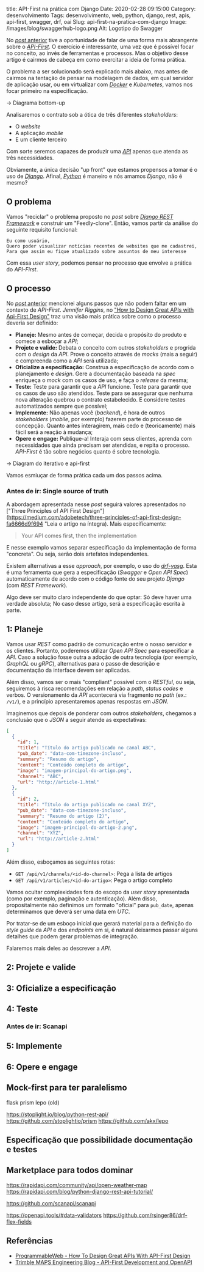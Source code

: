 title: API-First na prática com Django
Date: 2020-02-28 09:15:00
Category: desenvolvimento
Tags: desenvolvimento, web, python, django, rest, apis, api-first, swagger, drf, oai
Slug: api-first-na-pratica-com-django
Image: /images/blog/swaggerhub-logo.png
Alt: Logotipo do Swagger

No [_post_ anterior]({filename}api-first.md "O API-First") tive a oportunidade de falar
de uma forma mais abrangente sobre o [_API-First_]({tag}api-first "Leia mais sobre API-First").
O exercício é interessante, uma vez que é possível focar no conceito,
ao invés de ferramentas e processos. Mas o objetivo
desse artigo é cairmos de cabeça em como exercitar a ideia de forma prática.

<!-- PELICAN_END_SUMMARY -->

O problema a ser solucionado será explicado mais abaixo, mas antes de cairmos na tentação
de pensar na modelagem de dados, em qual servidor de aplicação usar, ou em virtualizar
com [_Docker_]({tag}docker "Leia mais sobre Docker") e _Kubernetes_,
vamos nos focar primeiro na especificação.

-> Diagrama bottom-up

Analisaremos o contrato sob a ótica de três diferentes _stakeholders_:

- O _website_
- A aplicação _mobile_
- E um cliente terceiro

Com sorte seremos capazes de produzir uma [_API_]({tag}apis "Leia mais sobre APIs")
apenas que atenda as três necessidades.

Obviamente, a única decisão "up front" que estamos propensos a tomar é o uso de
[_Django_]({tag}django "Leia mais sobre Django"). Afinal,
[_Python_]({tag}python "Leia mais sobre Python") é maneiro e nós amamos _Django_, não é mesmo?

## O problema

Vamos "reciclar" o problema proposto no _post_ sobre [_Django REST Framework_]({filename}construindo-apis-em-django-com-drf.md "Construindo APIs em Django com DRF")
e construir um "Feedly-clone". Então, vamos partir da análise do seguinte requisito funcional:

```text
Eu como usuário,
Quero poder visualizar notícias recentes de websites que me cadastrei,
Para que assim eu fique atualizado sobre assuntos de meu interesse
```

Com essa _user story_, podemos pensar no processo que envolve a prática do _API-First_.

## O processo

No [_post_ anterior]({filename}api-first.md "O API-First") mencionei alguns passos
que não podem faltar em um contexto de _API-First_. _Jennifer Riggins_, no ["How to Design Great APIs with Api-First Design"](https://www.programmableweb.com/news/how-to-design-great-apis-api-first-design-and-raml/how-to/2015/07/10 "Leia o artigo na íntegra") traz uma visão mais prática sobre como o processo deveria
ser definido:

- **Planeje:** Mesmo antes de começar, decida o propósito do produto e comece a esboçar a _API_;
- **Projete e valide:** Debata o conceito com outros _stakeholders_ e progrida com o _design_ da _API_. Prove o conceito através de _mocks_ (mais a seguir) e compreenda como a _API_ será utilizada;
- **Oficialize a especificação:** Construa a especificação de acordo com o planejamento e _design_. Gere
  a documentação baseada na _spec_ enriqueça o _mock_ com os casos de uso, e faça o _release_ da mesma;
- **Teste:** Teste para garantir que a _API_ funcione. Teste para garantir que os casos de uso são atendidos.
  Teste para se assegurar que nenhuma nova alteração quebrou o contrato estabelecido. E considere testes automatizados sempre que possível;
- **Implemente:** Não apenas você (_backend_), é hora de outros _stakeholders_ (_mobile_, por exemplo) fazerem
  parte do processo de concepção. Quanto antes interagirem, mais cedo e (teoricamente) mais fácil será a reação
  à mudança;
- **Opere e engage:** Publique-a! Interaja com seus clientes, aprenda com necessidades que ainda precisam ser atendidas,
  e repita o processo. _API-First_ é tão sobre negócios quanto é sobre tecnologia.

-> Diagram do iterativo e api-first

Vamos esmiuçar de forma prática cada um dos passos acima.

### Antes de ir: Single source of truth

A abordagem apresentada nesse _post_ seguirá valores apresentados no
["Three Principles of API First Design"](https://medium.com/adobetech/three-principles-of-api-first-design-fa6666d9f694 "Leia o artigo na íntegra). Mais especificamente:

> Your API comes first, then the implementation

E nesse exemplo vamos separar especificação da implementação de forma "concreta". Ou seja, serão dois artefatos
independentes.

Existem alternativas a esse _approach_, por exemplo, o uso do [_drf-yasg_](https://github.com/axnsan12/drf-yasg "Yet another Swagger generator"). Esta é uma ferramenta que gera a especificação (_Swagger_ e _Open API Spec_) automaticamente de acordo com
o código fonte do seu projeto _Django_ (com _REST Framework_).

Algo deve ser muito claro independente do que optar: Só deve haver uma verdade absoluta; No caso desse artigo,
será a especificação escrita à parte.

## 1: Planeje

Vamos usar _REST_ como padrão de comunicação entre o nosso servidor e os clientes. Portanto, poderemos utilizar _Open API Spec_
para especificar a _API_. Caso a solução fosse outra a adoção de outra tecnologia (por exemplo, _GraphQL_ ou _gRPC_), alternativas para o passo de descrição e documentação da interface devem ser aplicadas.

Além disso, vamos ser o mais "compliant" possível com o _RESTful_, ou seja, seguiremos à risca recomendações
em relação a _path_, _status codes_ e verbos. O versionamento da _API_ acontecerá via fragmento no _path_ (ex.: `/v1/`),
e a princípio apresentaremos apenas respostas em _JSON_.

Imaginemos que depois de ponderar com outros _stakeholders_, chegamos a conclusão que o _JSON_ a seguir atende
as expectativas:

```json
[
  {
    "id": 1,
    "title": "Título do artigo publicado no canal ABC",
    "pub_date": "data-com-timezone-incluso",
    "summary": "Resumo do artigo",
    "content": "Conteúdo completo do artigo",
    "image": "imagem-principal-do-artigo.png",
    "channel": "ABC",
    "url": "http://article-1.html"
  },
  {
    "id": 2,
    "title": "Título do artigo publicado no canal XYZ",
    "pub_date": "data-com-timezone-incluso",
    "summary": "Resumo do artigo (2)",
    "content": "Conteúdo completo do artigo",
    "image": "imagem-principal-do-artigo-2.png",
    "channel": "XYZ",
    "url": "http://article-2.html"
  }
]
```

Além disso, esboçamos as seguintes rotas:

- `GET /api/v1/channels/<id-do-channel>`: Pega a lista de artigos
- `GET /api/v1/articles/<id-do-artigo>`: Pega o artigo completo

Vamos ocultar complexidades fora do escopo da _user story_ apresentada (como por exemplo, paginação e
autenticação). Além disso, propositalmente não definimos um formato "oficial" para `pub_date`, apenas
determinamos que deverá ser uma data em _UTC_.

Por tratar-se de um esboço inicial que gerará material para a definição do _style guide_ da _API_ e dos _endpoints_
em si, é natural deixarmos passar alguns detalhes que podem gerar problemas de integração.

Falaremos mais deles ao descrever a _API_.

## 2: Projete e valide

## 3: Oficialize a especificação

## 4: Teste

### Antes de ir: Scanapi

## 5: Implemente

## 6: Opere e engage

## Mock-first para ter paralelismo

flask
prism
lepo (old)

https://stoplight.io/blog/python-rest-api/
https://github.com/stoplightio/prism
https://github.com/akx/lepo

## Especificação que possibilidade documentação e testes

## Marketplace para todos dominar

https://rapidapi.com/community/api/open-weather-map
https://rapidapi.com/blog/python-django-rest-api-tutorial/

https://github.com/scanapi/scanapi

https://openapi.tools/#data-validators
https://github.com/rsinger86/drf-flex-fields

## Referências

- [ProgrammableWeb - How To Design Great APIs With API-First Design](https://www.programmableweb.com/news/how-to-design-great-apis-api-first-design-and-raml/how-to/2015/07/10)
- [Trimble MAPS Engineering Blog - API-First Development and OpenAPI](https://medium.com/trimble-maps-engineering-blog/api-first-development-and-openapi-835afb46b7f1)
